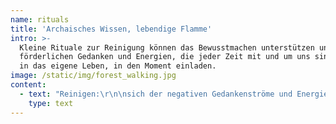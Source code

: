 ```yaml
---
name: rituals
title: 'Archaisches Wissen, lebendige Flamme'
intro: >-
  Kleine Rituale zur Reinigung können das Bewusstmachen unterstützen und die
  förderlichen Gedanken und Energien, die jeder Zeit mit und um uns sind, aktiv
  in das eigene Leben, in den Moment einladen.
image: /static/img/forest_walking.jpg
content:
  - text: "Reinigen:\r\n\nsich der negativen Gedankenströme und Energien in und um uns bewusst zu werden, ist oftmals der erste hilfreiche Schritt, wenn wir in unfreundlichen Denkmustern über uns selbst und die Welt hängengeblieben sind. Manchmal können wir gar nichts anderes mehr wahrnehmen, fühlen uns in dieser Dunkelheit gefangen.\r\n\nAlte Traditionen wie die der Eskimos, zB vertreten durch Angaangaq, nutzen dabei die Techniken des Schüttelns, des Räucherns, des Tönens und Singens, um sich von emotionalen Belastungen zu reinigen.\r\n\nRückverbindung mit der Erde:\r\n\nKiesha Crowther, Little Grandmother, Nachkommin indigener Stämme in Nordamerika, betont in ihren Büchern und Vorträgen, wie wichtig für uns heutige, westliche Menschen die bewusste Rückverbindung mit der Erde ist.\r\n\nDie Dankbarkeit und Wertschätzung für all das, was uns die Erde zur Verfügung stellt, all die Tiere und Pflanzen, die verschiedensten Landschaften, Nahrung, Schutz, Wasser, diese unglaubliche Fülle bewusst zu sehen und zu würdigen, ist in Kiesha Crowther`s Tradition ein Hauptbestandteil der Arbeit zur Heilung. Es geht ihr und den Ältesten und Heilern unterschiedlicher Kulturen, mit denen sie zusammenarbeitet, um die Heilung der Erde und der Menschheit, die offensichtlich sich selbst den fruchtbaren Boden unter den Füssen und die reine Luft zum Atmen raubt, die Wasser vergiftet und vermüllt, als gäbe es keine nachfolgenden Generationen. Diese Arbeit dient der Erde und der Ausbalancierung des einzelnen Menschen.\r\n\nSo ist das Legen des Medizinrades eine wunderschöne Möglichkeit, sich in aller Stille mit der Erde und ihren verschiedenen Qualitäten, die ja auch unsere eigenen Möglichkeiten und Ressourcen sind, zu verbinden und unterstützt uns, selber wieder mehr mit den eigenen Beinen am Boden zu stehen."
    type: text
---
```


